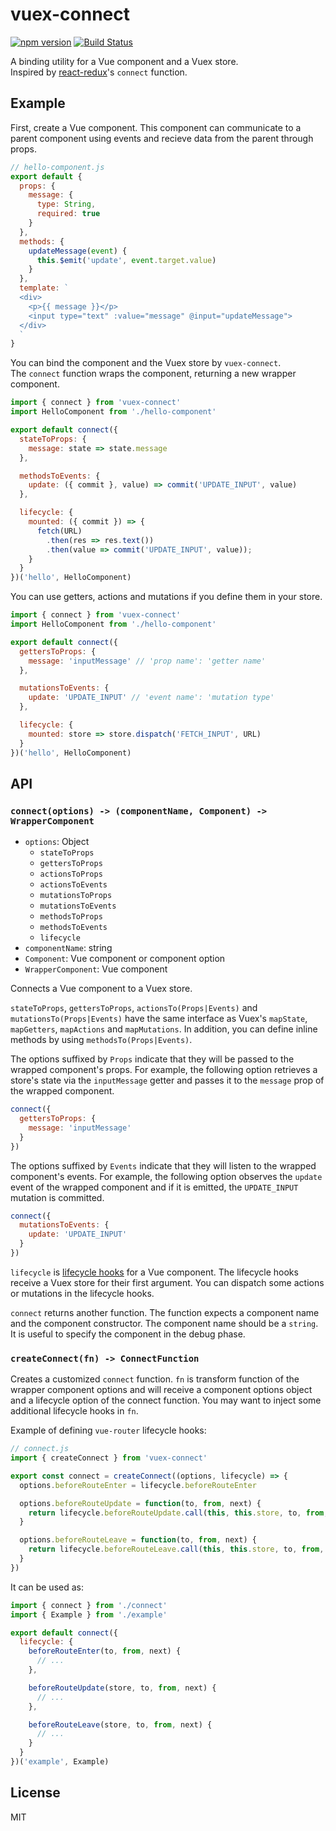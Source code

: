 # vuex-connect

[![npm version](https://badge.fury.io/js/vuex-connect.svg)](https://badge.fury.io/js/vuex-connect)
[![Build Status](https://travis-ci.org/ktsn/vuex-connect.svg?branch=travis)](https://travis-ci.org/ktsn/vuex-connect)

A binding utility for a Vue component and a Vuex store.  
Inspired by [react-redux](https://github.com/reactjs/react-redux)'s `connect` function.

## Example

First, create a Vue component. This component can communicate to a parent component using events and recieve data from the parent through props.

```js
// hello-component.js
export default {
  props: {
    message: {
      type: String,
      required: true
    }
  },
  methods: {
    updateMessage(event) {
      this.$emit('update', event.target.value)
    }
  },
  template: `
  <div>
    <p>{{ message }}</p>
    <input type="text" :value="message" @input="updateMessage">
  </div>
  `
}
```

You can bind the component and the Vuex store by `vuex-connect`.  
The `connect` function wraps the component, returning a new wrapper component.

```js
import { connect } from 'vuex-connect'
import HelloComponent from './hello-component'

export default connect({
  stateToProps: {
    message: state => state.message
  },

  methodsToEvents: {
    update: ({ commit }, value) => commit('UPDATE_INPUT', value)
  },

  lifecycle: {
    mounted: ({ commit }) => {
      fetch(URL)
        .then(res => res.text())
        .then(value => commit('UPDATE_INPUT', value));
    }
  }
})('hello', HelloComponent)
```

You can use getters, actions and mutations if you define them in your store.

```js
import { connect } from 'vuex-connect'
import HelloComponent from './hello-component'

export default connect({
  gettersToProps: {
    message: 'inputMessage' // 'prop name': 'getter name'
  },

  mutationsToEvents: {
    update: 'UPDATE_INPUT' // 'event name': 'mutation type'
  },

  lifecycle: {
    mounted: store => store.dispatch('FETCH_INPUT', URL)
  }
})('hello', HelloComponent)
```

## API

### `connect(options) -> (componentName, Component) -> WrapperComponent`

- `options`: Object
  - `stateToProps`
  - `gettersToProps`
  - `actionsToProps`
  - `actionsToEvents`
  - `mutationsToProps`
  - `mutationsToEvents`
  - `methodsToProps`
  - `methodsToEvents`
  - `lifecycle`
- `componentName`: string
- `Component`: Vue component or component option
- `WrapperComponent`: Vue component

Connects a Vue component to a Vuex store.

`stateToProps`, `gettersToProps`, `actionsTo(Props|Events)` and `mutationsTo(Props|Events)` have the same interface as Vuex's `mapState`, `mapGetters`, `mapActions` and `mapMutations`. In addition, you can define inline methods by using `methodsTo(Props|Events)`.

The options suffixed by `Props` indicate that they will be passed to the wrapped component's props. For example, the following option retrieves a store's state via the `inputMessage` getter and passes it to the `message` prop of the wrapped component.

```js
connect({
  gettersToProps: {
    message: 'inputMessage'
  }
})
```

The options suffixed by `Events` indicate that they will listen to the wrapped component's events. For example, the following option observes the `update` event of the wrapped component and if it is emitted, the `UPDATE_INPUT` mutation is committed.

```js
connect({
  mutationsToEvents: {
    update: 'UPDATE_INPUT'
  }
})
```

`lifecycle` is [lifecycle hooks](https://vuejs.org/api/#Options-Lifecycle-Hooks) for a Vue component.
The lifecycle hooks receive a Vuex store for their first argument. You can dispatch some actions or mutations in the lifecycle hooks.

`connect` returns another function. The function expects a component name and the component constructor. The component name should be a `string`. It is useful to specify the component in the debug phase.

### `createConnect(fn) -> ConnectFunction`

Creates a customized `connect` function. `fn` is transform function of the wrapper component options and will receive a component options object and a lifecycle option of the connect function. You may want to inject some additional lifecycle hooks in `fn`.

Example of defining `vue-router` lifecycle hooks:

```js
// connect.js
import { createConnect } from 'vuex-connect'

export const connect = createConnect((options, lifecycle) => {
  options.beforeRouteEnter = lifecycle.beforeRouteEnter

  options.beforeRouteUpdate = function(to, from, next) {
    return lifecycle.beforeRouteUpdate.call(this, this.store, to, from, next)
  }

  options.beforeRouteLeave = function(to, from, next) {
    return lifecycle.beforeRouteLeave.call(this, this.store, to, from, next)
  }
})
```

It can be used as:

```js
import { connect } from './connect'
import { Example } from './example'

export default connect({
  lifecycle: {
    beforeRouteEnter(to, from, next) {
      // ...
    },

    beforeRouteUpdate(store, to, from, next) {
      // ...
    },

    beforeRouteLeave(store, to, from, next) {
      // ...
    }
  }
})('example', Example)
```

## License

MIT
